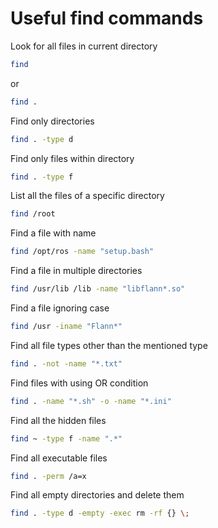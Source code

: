 # Useful find commands
Look for all files in current directory
```bash
find
```
or
```bash
find .
```
Find only directories
```bash
find . -type d
```
Find only files within directory
```bash
find . -type f
```
List all the files of a specific directory
```bash
find /root
```
Find a file with name
```bash
find /opt/ros -name "setup.bash"
```
Find a file in multiple directories
```bash
find /usr/lib /lib -name "libflann*.so"
```
Find a file ignoring case
```bash
find /usr -iname "Flann*"
```
Find all file types other than the mentioned type
```bash
find . -not -name "*.txt"
```
Find files with using OR condition
```bash
find . -name "*.sh" -o -name "*.ini"
```
Find all the hidden files
```bash
find ~ -type f -name ".*"
```
Find all executable files
```bash
find . -perm /a=x
```
Find all empty directories and delete them
```bash
find . -type d -empty -exec rm -rf {} \;
```
